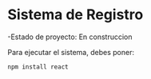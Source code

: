 <h1> Sistema de Registro</h1>

-Estado de proyecto: En construccion 

Para ejecutar el sistema, debes poner:

 ```npm install react ```   
